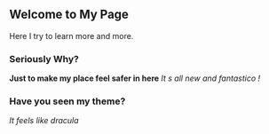 
## Welcome to My Page

Here I try to learn more and more.

### Seriously Why?
**Just to make my place feel safer in here**
_It s all new and fantastico !_

### Have you seen my theme?
_It feels like dracula_
